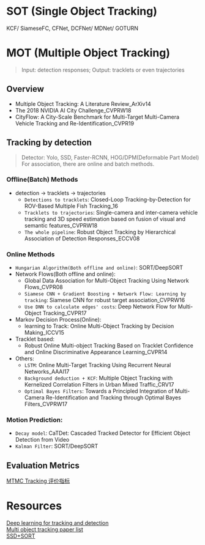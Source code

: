 # SOT (Single Object Tracking)
KCF/ SiameseFC, CFNet, DCFNet/ MDNet/ GOTURN

# MOT (Multiple Object Tracking)
> Input: detection responses; Output: tracklets or even trajectories
## Overview
* Multiple Object Tracking: A Literature Review_ArXiv14  
* The 2018 NVIDIA AI City Challenge_CVPRW18  
* CityFlow: A City-Scale Benchmark for Multi-Target Multi-Camera Vehicle Tracking and Re-Identification_CVPR19  

## Tracking by detection 
> Detector: Yolo, SSD, Faster-RCNN, HOG/DPM(Deformable Part Model)  
For association, there are online and batch methods.
### Offline(Batch) Methods
* detection -> tracklets -> trajectories
    * `Detections to tracklets`: Closed-Loop Tracking-by-Detection for ROV-Based Multiple Fish Tracking_16
    * `Tracklets to trajectories`: Single-camera and inter-camera vehicle tracking and 3D speed estimation based on fusion of visual and semantic features_CVPRW18
    * `The whole pipeline`: Robust Object Tracking by Hierarchical Association of Detection Responses_ECCV08

### Online Methods  
* `Hungarian Algorithm(Both offline and online)`: SORT/DeepSORT  
* Network Flows(Both offline and online):  
    * Global Data Association for Multi-Object Tracking Using Network Flows_CVPR08  
    * `Siamese CNN + Gradient Boosting + Network Flow: Learning by tracking`: Siamese CNN for robust target association_CVPRW16  
    * `Use DNN to calculate edges' costs`: Deep Network Flow for Multi-Object Tracking_CVPR17
* Markov Decision Process(Online):  
    * learning to Track: Online Multi-Object Tracking by Decision Making_ICCV15
* Tracklet based:
    * Robust Online Multi-object Tracking Based on Tracklet Confidence and Online Discriminative Appearance Learning_CVPR14
* Others:  
    * `LSTM`: Online Multi-Target Tracking Using Recurrent Neural Networks_AAAI17  
    * `Background deduction + KCF`: Multiple Object Tracking with Kernelized  Correlation Filters in Urban Mixed Traffic_CRV17  
    * `Optimal Bayes Filters`: Towards a Principled Integration of Multi-Camera  Re-Identification and Tracking through Optimal Bayes Filters_CVPRW17  

### Motion Prediction:  
* `Decay model`: CaTDet: Cascaded Tracked Detector for Efficient Object Detection from Video  
* `Kalman Filter`: SORT/DeepSORT

## Evaluation Metrics
[MTMC Tracking 评价指标](https://zhuanlan.zhihu.com/p/35391826)

# Resources
[Deep learning for tracking and detection](https://github.com/abhineet123/Deep-Learning-for-Tracking-and-Detection)  
[Multi object tracking paper list](https://github.com/SpyderXu/multi-object-tracking-paper-list)  
[SSD+SORT](https://github.com/SpyderXu/ssd_sort)
